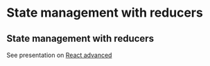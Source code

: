 # State management with reducers

## State management with reducers

See presentation on [React advanced](./react-advanced-en.html#/8)
